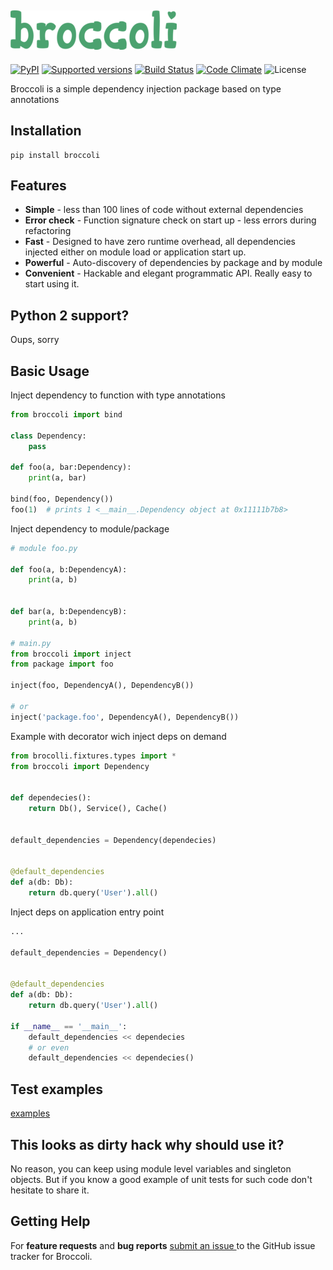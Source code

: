 ![Broccoli](broccoli.png?raw=true)
------------------------------
[![PyPI](https://img.shields.io/pypi/v/broccoli.svg)]()
[![Supported versions](https://img.shields.io/pypi/pyversions/broccoli.svg)]()
[![Build Status](https://travis-ci.org/msoedov/broccoli.svg?branch=master)](https://travis-ci.org/msoedov/broccoli)
[![Code Climate](https://codeclimate.com/github/msoedov/broccoli/badges/gpa.svg)](https://codeclimate.com/github/msoedov/broccoli)
![License][license-img]


[license-img]: http://img.shields.io/badge/license-MIT-brightgreen.svg
[license]: http://opensource.org/licenses/MIT

Broccoli is a simple dependency injection package based on type annotations

Installation
-----------
```shell
pip install broccoli

```

Features
--------
- **Simple** - less than 100 lines of code without external dependencies
- **Error check** - Function signature check on start up - less errors during refactoring
- **Fast** - Designed to have zero runtime overhead, all dependencies injected either on module load or application start up.
- **Powerful** - Auto-discovery of dependencies by package and by module
- **Convenient** - Hackable and elegant programmatic API. Really easy to start using it.


Python 2 support?
-----------------
Oups, sorry


Basic Usage
-----------

Inject dependency to function with type annotations

```python
from broccoli import bind

class Dependency:
    pass

def foo(a, bar:Dependency):
    print(a, bar)

bind(foo, Dependency())
foo(1)  # prints 1 <__main__.Dependency object at 0x11111b7b8>
```

Inject dependency to module/package
```python
# module foo.py

def foo(a, b:DependencyA):
    print(a, b)


def bar(a, b:DependencyB):
    print(a, b)

# main.py
from broccoli import inject
from package import foo

inject(foo, DependencyA(), DependencyB())

# or
inject('package.foo', DependencyA(), DependencyB())

```

Example with decorator wich inject deps on demand
```python
from brocolli.fixtures.types import *
from broccoli import Dependency


def dependecies():
    return Db(), Service(), Cache()


default_dependencies = Dependency(dependecies)


@default_dependencies
def a(db: Db):
    return db.query('User').all()
```

Inject deps on application entry point
```python
...

default_dependencies = Dependency()


@default_dependencies
def a(db: Db):
    return db.query('User').all()

if __name__ == '__main__':
    default_dependencies << dependecies
    # or even
    default_dependencies << dependecies()

```

Test examples
--------
[examples](https://github.com/msoedov/broccoli/tree/master/tests/fixtures)


This looks as dirty hack why should use it?
---------------------------------------------
No reason, you can keep using module level variables and singleton objects. But if you know a good example of unit tests for such code don't hesitate to share it.


Getting Help
------------

For **feature requests** and **bug reports** [submit an issue
](https://github.com/msoedov/brocolli/issues) to the GitHub issue tracker for
Broccoli.
